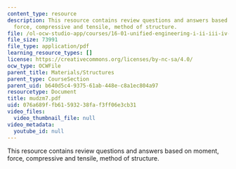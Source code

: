 ```yaml
---
content_type: resource
description: This resource contains review questions and answers based on moment,
  force, compressive and tensile, method of structure.
file: /ol-ocw-studio-app/courses/16-01-unified-engineering-i-ii-iii-iv-fall-2005-spring-2006/076a689ffb61593238faf3ff06e3cb31_mudzm7.pdf
file_size: 73991
file_type: application/pdf
learning_resource_types: []
license: https://creativecommons.org/licenses/by-nc-sa/4.0/
ocw_type: OCWFile
parent_title: Materials/Structures
parent_type: CourseSection
parent_uid: b640d5c4-9375-61ab-448e-c8a1ec804a97
resourcetype: Document
title: mudzm7.pdf
uid: 076a689f-fb61-5932-38fa-f3ff06e3cb31
video_files:
  video_thumbnail_file: null
video_metadata:
  youtube_id: null
---
```

This resource contains review questions and answers based on moment, force, compressive and tensile, method of structure.
